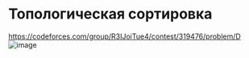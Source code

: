 # Топологическая сортировка
https://codeforces.com/group/R3IJoiTue4/contest/319476/problem/D
![image](https://github.com/OrlovAlexey/Olympiad-programming/assets/33424589/706e29fe-7c66-428d-9dc9-9f8025feceed)

